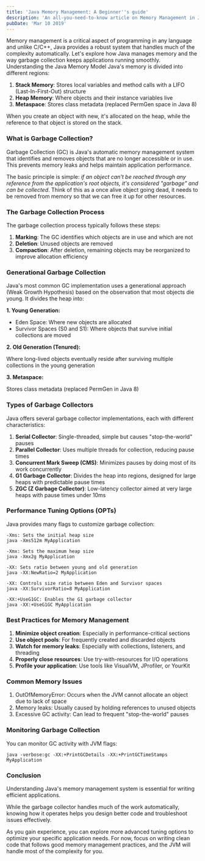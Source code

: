 ```yaml
---
title: 'Java Memory Management: A Beginner''s guide'
description: 'An all-you-need-to-know article on Memory Management in Java'
pubDate: 'Mar 10 2019'
---
```


Memory management is a critical aspect of programming in any language and unlike C/C++, Java provides a robust system that handles much of the complexity automatically. Let's explore how Java manages memory and the way garbage collection keeps applications running smoothly.
Understanding the Java Memory Model
Java's memory is divided into different regions:

1. **Stack Memory**: Stores local variables and method calls with a LIFO (Last-In-First-Out) structure
2. **Heap Memory**: Where objects and their instance variables live
3. **Metaspace**: Stores class metadata (replaced PermGen space in Java 8)

When you create an object with new, it's allocated on the heap, while the reference to that object is stored on the stack.

### What is Garbage Collection?

Garbage Collection (GC) is Java's automatic memory management system that identifies and removes objects that are no longer accessible or in use. This prevents memory leaks and helps maintain application performance. 

The basic principle is simple: _if an object can't be reached through any reference from the application's root objects, it's considered "garbage" and can be collected_. Think of this as a once alive object going dead, it needs to be removed from memory so that we can free it up for other resources. 

### The Garbage Collection Process

The garbage collection process typically follows these steps:
1. **Marking**: The GC identifies which objects are in use and which are not
2. **Deletion**: Unused objects are removed
3. **Compaction**: After deletion, remaining objects may be reorganized to improve allocation efficiency

### Generational Garbage Collection

Java's most common GC implementation uses a generational approach (Weak Growth Hypothesis) based on the observation that most objects die young. It divides the heap into:

**1. Young Generation:**
- Eden Space: Where new objects are allocated
- Survivor Spaces (S0 and S1): Where objects that survive initial collections are moved


**2. Old Generation (Tenured):**  

Where long-lived objects eventually reside after surviving multiple collections in the young generation

**3. Metaspace:**  

Stores class metadata (replaced PermGen in Java 8)

### Types of Garbage Collectors

Java offers several garbage collector implementations, each with different characteristics:

1. **Serial Collector**: Single-threaded, simple but causes "stop-the-world" pauses
2. **Parallel Collector**: Uses multiple threads for collection, reducing pause times
3. **Concurrent Mark Sweep (CMS)**: Minimizes pauses by doing most of its work concurrently
4. **G1 Garbage Collector**: Divides the heap into regions, designed for large heaps with predictable pause times
5. **ZGC (Z Garbage Collector)**: Low-latency collector aimed at very large heaps with pause times under 10ms

### Performance Tuning Options (OPTs)

Java provides many flags to customize garbage collection:

````
-Xms: Sets the initial heap size
java -Xms512m MyApplication

-Xmx: Sets the maximum heap size
java -Xmx2g MyApplication

-XX: Sets ratio between young and old generation
java -XX:NewRatio=2 MyApplication

-XX: Controls size ratio between Eden and Survivor spaces
java -XX:SurvivorRatio=8 MyApplication

-XX:+UseG1GC: Enables the G1 garbage collector
java -XX:+UseG1GC MyApplication
````

### Best Practices for Memory Management

1. **Minimize object creation**: Especially in performance-critical sections
2. **Use object pools**: For frequently created and discarded objects
3. **Watch for memory leaks**: Especially with collections, listeners, and threading
4. **Properly close resources**: Use try-with-resources for I/O operations
5. **Profile your application**: Use tools like VisualVM, JProfiler, or YourKit

### Common Memory Issues

1. OutOfMemoryError: Occurs when the JVM cannot allocate an object due to lack of space
2. Memory leaks: Usually caused by holding references to unused objects
3. Excessive GC activity: Can lead to frequent "stop-the-world" pauses

### Monitoring Garbage Collection
You can monitor GC activity with JVM flags:
````
java -verbose:gc -XX:+PrintGCDetails -XX:+PrintGCTimeStamps MyApplication
````

### Conclusion
Understanding Java's memory management system is essential for writing efficient applications. 

While the garbage collector handles much of the work automatically, knowing how it operates helps you design better code and troubleshoot issues effectively.

As you gain experience, you can explore more advanced tuning options to optimize your specific application needs. For now, focus on writing clean code that follows good memory management practices, and the JVM will handle most of the complexity for you.